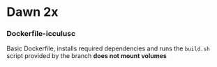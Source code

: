 # Dawn 2x

### Dockerfile-icculusc

Basic Dockerfile, installs required dependencies and runs the `build.sh` script provided by the branch **does not mount volumes**
